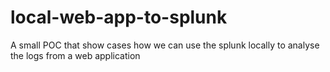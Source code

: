# local-web-app-to-splunk
A small POC that show cases how we can use the splunk locally to analyse the logs from a web application
